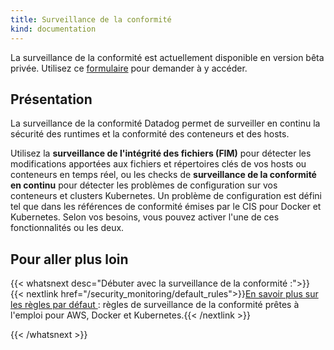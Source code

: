 ```yaml
---
title: Surveillance de la conformité
kind: documentation
---
```


<div class="alert alert-warning">
La surveillance de la conformité est actuellement disponible en version bêta privée. Utilisez ce <a href="https://docs.google.com/forms/d/e/1FAIpQLScTA913tNGptcAeNNdWlvgECjekYoDVJwR-OkMtZYnJnq-FWw/viewform">formulaire</a> pour demander à y accéder.
</div>

## Présentation

La surveillance de la conformité Datadog permet de surveiller en continu la sécurité des runtimes et la conformité des conteneurs et des hosts.

Utilisez la **surveillance de l'intégrité des fichiers (FIM)** pour détecter les modifications apportées aux fichiers et répertoires clés de vos hosts ou conteneurs en temps réel, ou les checks de **surveillance de la conformité en continu** pour détecter les problèmes de configuration sur vos conteneurs et clusters Kubernetes. Un problème de configuration est défini tel que dans les références de conformité émises par le CIS pour Docker et Kubernetes. Selon vos besoins, vous pouvez activer l'une de ces fonctionnalités ou les deux.

## Pour aller plus loin

{{< whatsnext desc="Débuter avec la surveillance de la conformité :">}}
  {{< nextlink href="/security_monitoring/default_rules">}}<u>En savoir plus sur les règles par défaut </u>: règles de surveillance de la conformité prêtes à l'emploi pour AWS, Docker et Kubernetes.{{< /nextlink >}}

{{< /whatsnext >}}

